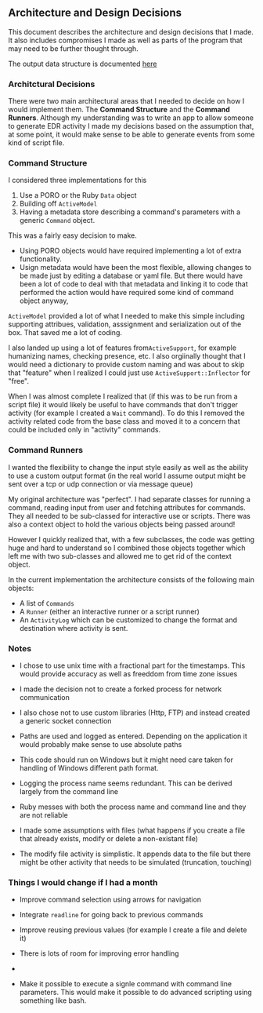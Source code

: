## Architecture and Design Decisions

This document describes the architecture and design decisions that I made. 
It also includes compromises I made as well as parts of the program that may
need to be further thought through.

The output data structure is documented [here](doc/data_structure.md)

### Architctural Decisions

There were two main architectural areas that I needed to decide on how 
I would implement them. The **Command Structure** and the **Command Runners**.
Although my understanding was to write an app to allow someone to generate
EDR activity I made my decisions based on the assumption that, at some point,
it would make sense to be able to generate events from some kind of script file.

### Command Structure

I considered three implementations for this
1. Use a PORO or the Ruby `Data` object
2. Building off `ActiveModel`
3. Having a metadata store describing a command's parameters 
   with a generic `Command` object.

This was a fairly easy decision to make. 
- Using PORO objects would have required implementing a lot of extra functionality. 
- Usign metadata would have been the most flexible, allowing changes to be made 
  just by editing a database or yaml file.
  But there would have been a lot of code to deal with that metadata and 
  linking it to code that performed the action would have required some kind of
  command object anyway,

`ActiveModel` provided a lot of what I needed to make this simple including 
supporting attribues, validation, asssignment and serialization out of the
box. That saved me a lot of coding. 

I also landed up using a lot of features from`ActiveSupport`, 
for example humanizing names, checking presence, etc.
I also orgiinally thought that I would need a dictionary to provide custom naming
and was about to skip that "feature" when I realized I could just 
use `ActiveSupport::Inflector` for "free".

When I was almost complete I realized that (if this was to be run from a script file) 
it would likely be useful to have commands that don't trigger activity (for example
I created a `Wait` command). To do this I removed the activity related code from
the base class and moved it to a concern that could be included only in
"activity" commands.

### Command Runners

I wanted the flexibility to change the input style easily as well as
the ability to use a custom output format (in the real world I assume output miqht
be sent over a tcp or udp connection or via message queue)

My original architecture was "perfect". I had separate classes for 
running a command, reading input from user and fetching attributes for
commands. They all needed to be sub-classed for interactive use or scripts.
There was also a context object to hold the various objects being
passed around! 

However I quickly realized that, with a few subclasses, the code was getting 
huge and hard to understand so I combined those objects together which left me
with two sub-classes and allowed me to get rid of the context object.

In the current implementation the architecture consists of the following main 
objects:
* A list of `Commands`
* A `Runner` (either an interactive runner or a script runner)
* An `ActivityLog` which can be customized to change the format and destination
  where activity is sent.

### Notes

* I chose to use unix time with a fractional part for the timestamps. 
  This would provide accuracy as well as freeddom from time zone issues

* I made the decision not to create a forked process for network communication

* I also chose not to use custom libraries (Http, FTP) and instead created
  a generic socket connection

* Paths are used and logged as entered. Depending on the application it would
  probably make sense to use absolute paths

* This code should run on Windows but it might need care taken for handling of
  Windows different path format.

* Logging the process name seems redundant. This can be derived largely from 
  the command line

* Ruby messes with both the process name and command line and they are not reliable

* I made some assumptions with files (what happens if you create a file that
  already exists, modify or delete a non-existant file)

* The modify file activity is simplistic. It appends data to the file but there
  might be other activity that needs to be simulated (truncation, touching)

### Things I would change if I had a month

* Improve command selection using arrows for navigation

* Integrate `readline` for going back to previous commands

* Improve reusing previous values (for example I create a file and delete it)

* There is lots of room for improving error handling
* 
* Make it possible to execute a signle command with command line parameters.
  This would make it possible to do advanced scripting using something
  like bash.
